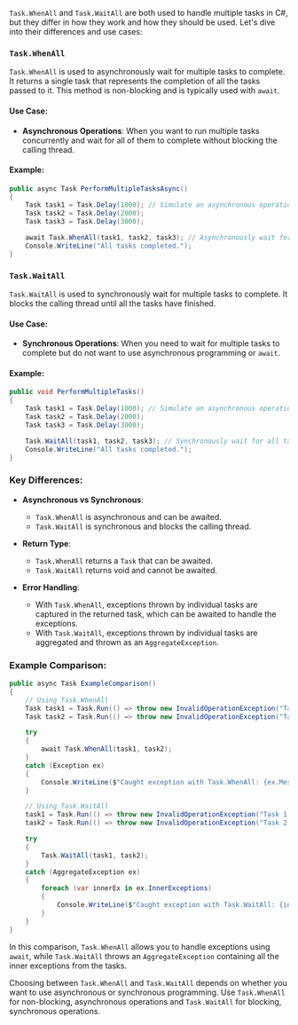 `Task.WhenAll` and `Task.WaitAll` are both used to handle multiple tasks in C#, but they differ in how they work and how they should be used. Let's dive into their differences and use cases:

### `Task.WhenAll`

`Task.WhenAll` is used to asynchronously wait for multiple tasks to complete. It returns a single task that represents the completion of all the tasks passed to it. This method is non-blocking and is typically used with `await`.

#### Use Case:
- **Asynchronous Operations**: When you want to run multiple tasks concurrently and wait for all of them to complete without blocking the calling thread.

#### Example:
```csharp
public async Task PerformMultipleTasksAsync()
{
    Task task1 = Task.Delay(1000); // Simulate an asynchronous operation
    Task task2 = Task.Delay(2000);
    Task task3 = Task.Delay(3000);

    await Task.WhenAll(task1, task2, task3); // Asynchronously wait for all tasks to complete
    Console.WriteLine("All tasks completed.");
}
```

### `Task.WaitAll`

`Task.WaitAll` is used to synchronously wait for multiple tasks to complete. It blocks the calling thread until all the tasks have finished.

#### Use Case:
- **Synchronous Operations**: When you need to wait for multiple tasks to complete but do not want to use asynchronous programming or `await`.

#### Example:
```csharp
public void PerformMultipleTasks()
{
    Task task1 = Task.Delay(1000); // Simulate an asynchronous operation
    Task task2 = Task.Delay(2000);
    Task task3 = Task.Delay(3000);

    Task.WaitAll(task1, task2, task3); // Synchronously wait for all tasks to complete
    Console.WriteLine("All tasks completed.");
}
```

### Key Differences:

- **Asynchronous vs Synchronous**:
  - `Task.WhenAll` is asynchronous and can be awaited.
  - `Task.WaitAll` is synchronous and blocks the calling thread.

- **Return Type**:
  - `Task.WhenAll` returns a `Task` that can be awaited.
  - `Task.WaitAll` returns void and cannot be awaited.

- **Error Handling**:
  - With `Task.WhenAll`, exceptions thrown by individual tasks are captured in the returned task, which can be awaited to handle the exceptions.
  - With `Task.WaitAll`, exceptions thrown by individual tasks are aggregated and thrown as an `AggregateException`.

### Example Comparison:

```csharp
public async Task ExampleComparison()
{
    // Using Task.WhenAll
    Task task1 = Task.Run(() => throw new InvalidOperationException("Task 1 error"));
    Task task2 = Task.Run(() => throw new InvalidOperationException("Task 2 error"));

    try
    {
        await Task.WhenAll(task1, task2);
    }
    catch (Exception ex)
    {
        Console.WriteLine($"Caught exception with Task.WhenAll: {ex.Message}");
    }

    // Using Task.WaitAll
    task1 = Task.Run(() => throw new InvalidOperationException("Task 1 error"));
    task2 = Task.Run(() => throw new InvalidOperationException("Task 2 error"));

    try
    {
        Task.WaitAll(task1, task2);
    }
    catch (AggregateException ex)
    {
        foreach (var innerEx in ex.InnerExceptions)
        {
            Console.WriteLine($"Caught exception with Task.WaitAll: {innerEx.Message}");
        }
    }
}
```

In this comparison, `Task.WhenAll` allows you to handle exceptions using `await`, while `Task.WaitAll` throws an `AggregateException` containing all the inner exceptions from the tasks.

Choosing between `Task.WhenAll` and `Task.WaitAll` depends on whether you want to use asynchronous or synchronous programming. Use `Task.WhenAll` for non-blocking, asynchronous operations and `Task.WaitAll` for blocking, synchronous operations.